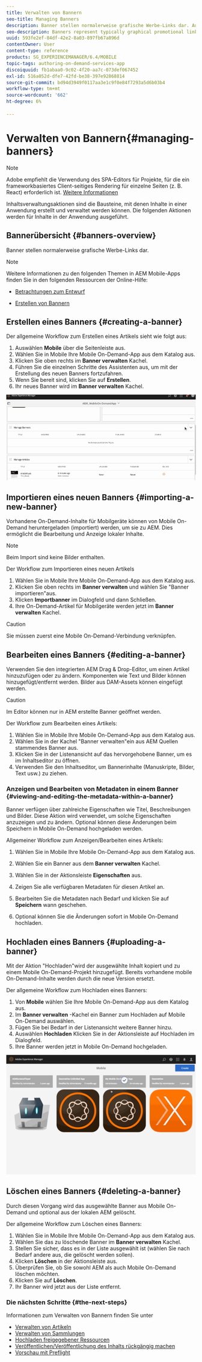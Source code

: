 ```yaml
---
title: Verwalten von Bannern
seo-title: Managing Banners
description: Banner stellen normalerweise grafische Werbe-Links dar. Auf dieser Seite erfahren Sie mehr.
seo-description: Banners represent typically graphical promotional links. Follow this page to learn more.
uuid: 593fe2ef-84df-42e2-8a03-897fb67a896d
contentOwner: User
content-type: reference
products: SG_EXPERIENCEMANAGER/6.4/MOBILE
topic-tags: authoring-on-demand-services-app
discoiquuid: fb1abaa0-9c02-4f20-aa7c-073def067452
exl-id: 516a052d-dfe7-42fd-be38-397e92868814
source-git-commit: bd94d3949f0117aa3e1c9f0e84f7293a5d6b03b4
workflow-type: tm+mt
source-wordcount: '662'
ht-degree: 6%

---
```


# Verwalten von Bannern{#managing-banners}

>[!NOTE]
>
>Adobe empfiehlt die Verwendung des SPA-Editors für Projekte, für die ein frameworkbasiertes Client-seitiges Rendering für einzelne Seiten (z. B. React) erforderlich ist. [Weitere Informationen](/help/sites-developing/spa-overview.md)

Inhaltsverwaltungsaktionen sind die Bausteine, mit denen Inhalte in einer Anwendung erstellt und verwaltet werden können. Die folgenden Aktionen werden für Inhalte in der Anwendung ausgeführt.

## Bannerübersicht {#banners-overview}

Banner stellen normalerweise grafische Werbe-Links dar.

>[!NOTE]
>
>Weitere Informationen zu den folgenden Themen in AEM Mobile-Apps finden Sie in den folgenden Ressourcen der Online-Hilfe:
>
>* [Betrachtungen zum Entwurf](https://helpx.adobe.com/digital-publishing-solution/help/design-app.html)
>
>* [Erstellen von Bannern](https://helpx.adobe.com/digital-publishing-solution/help/creating-banners.html)
>


## Erstellen eines Banners {#creating-a-banner}

Der allgemeine Workflow zum Erstellen eines Artikels sieht wie folgt aus:

1. Auswählen **Mobile** über die Seitenleiste aus.
1. Wählen Sie in Mobile Ihre Mobile On-Demand-App aus dem Katalog aus.
1. Klicken Sie oben rechts im **Banner verwalten** Kachel.
1. Führen Sie die einzelnen Schritte des Assistenten aus, um mit der Erstellung des neuen Banners fortzufahren.
1. Wenn Sie bereit sind, klicken Sie auf **Erstellen**.
1. Ihr neues Banner wird im **Banner verwalten** Kachel.

![chlimage_1-6](assets/chlimage_1-6.gif)

## Importieren eines neuen Banners {#importing-a-new-banner}

Vorhandene On-Demand-Inhalte für Mobilgeräte können von Mobile On-Demand heruntergeladen (importiert) werden, um sie zu AEM. Dies ermöglicht die Bearbeitung und Anzeige lokaler Inhalte.

>[!NOTE]
>
>Beim Import sind keine Bilder enthalten.

Der Workflow zum Importieren eines neuen Artikels

1. Wählen Sie in Mobile Ihre Mobile On-Demand-App aus dem Katalog aus.
1. Klicken Sie oben rechts im **Banner verwalten** und wählen Sie &quot;Banner importieren&quot;aus.
1. Klicken **Importbanner** im Dialogfeld und dann Schließen.
1. Ihre On-Demand-Artikel für Mobilgeräte werden jetzt im **Banner verwalten** Kachel.

>[!CAUTION]
>
>Sie müssen zuerst eine Mobile On-Demand-Verbindung verknüpfen.

## Bearbeiten eines Banners {#editing-a-banner}

Verwenden Sie den integrierten AEM Drag &amp; Drop-Editor, um einen Artikel hinzuzufügen oder zu ändern. Komponenten wie Text und Bilder können hinzugefügt/entfernt werden. Bilder aus DAM-Assets können eingefügt werden.

>[!CAUTION]
>
>Im Editor können nur in AEM erstellte Banner geöffnet werden.

Der Workflow zum Bearbeiten eines Artikels:

1. Wählen Sie in Mobile Ihre Mobile On-Demand-App aus dem Katalog aus.
1. Wählen Sie in der Kachel &quot;Banner verwalten&quot;ein aus AEM Quellen stammendes Banner aus.
1. Klicken Sie in der Listenansicht auf das hervorgehobene Banner, um es im Inhaltseditor zu öffnen.
1. Verwenden Sie den Inhaltseditor, um Bannerinhalte (Manuskripte, Bilder, Text usw.) zu ziehen.

### Anzeigen und Bearbeiten von Metadaten in einem Banner {#viewing-and-editing-the-metadata-within-a-banner}

Banner verfügen über zahlreiche Eigenschaften wie Titel, Beschreibungen und Bilder. Diese Aktion wird verwendet, um solche Eigenschaften anzuzeigen und zu ändern. Optional können diese Änderungen beim Speichern in Mobile On-Demand hochgeladen werden.

Allgemeiner Workflow zum Anzeigen/Bearbeiten eines Artikels:

1. Wählen Sie in Mobile Ihre Mobile On-Demand-App aus dem Katalog aus.
1. Wählen Sie ein Banner aus dem **Banner verwalten** Kachel.

1. Wählen Sie in der Aktionsleiste **Eigenschaften** aus.
1. Zeigen Sie alle verfügbaren Metadaten für diesen Artikel an.
1. Bearbeiten Sie die Metadaten nach Bedarf und klicken Sie auf **Speichern** wann geschehen.
1. Optional können Sie die Änderungen sofort in Mobile On-Demand hochladen.

## Hochladen eines Banners {#uploading-a-banner}

Mit der Aktion &quot;Hochladen&quot;wird der ausgewählte Inhalt kopiert und zu einem Mobile On-Demand-Projekt hinzugefügt. Bereits vorhandene mobile On-Demand-Inhalte werden durch die neue Version ersetzt.

Der allgemeine Workflow zum Hochladen eines Banners:

1. Von **Mobile** wählen Sie Ihre Mobile On-Demand-App aus dem Katalog aus.
1. Im **Banner verwalten** -Kachel ein Banner zum Hochladen auf Mobile On-Demand auswählen.
1. Fügen Sie bei Bedarf in der Listenansicht weitere Banner hinzu.
1. Auswählen **Hochladen** Klicken Sie in der Aktionsleiste auf Hochladen im Dialogfeld.
1. Ihre Banner werden jetzt in Mobile On-Demand hochgeladen.

![chlimage_1-7](assets/chlimage_1-7.gif)

## Löschen eines Banners {#deleting-a-banner}

Durch diesen Vorgang wird das ausgewählte Banner aus Mobile On-Demand und optional aus der lokalen AEM gelöscht.

Der allgemeine Workflow zum Löschen eines Banners:

1. Wählen Sie in Mobile Ihre Mobile On-Demand-App aus dem Katalog aus.
1. Wählen Sie das zu löschende Banner im **Banner verwalten** Kachel.
1. Stellen Sie sicher, dass es in der Liste ausgewählt ist (wählen Sie nach Bedarf andere aus, die gelöscht werden sollen).
1. Klicken **Löschen** in der Aktionsleiste aus.
1. Überprüfen Sie, ob Sie sowohl AEM als auch Mobile On-Demand löschen möchten.
1. Klicken Sie auf **Löschen**.
1. Ihr Banner wird jetzt aus der Liste entfernt.

### Die nächsten Schritte {#the-next-steps}

Informationen zum Verwalten von Bannern finden Sie unter

* [Verwalten von Artikeln](/help/mobile/mobile-on-demand-managing-articles.md)
* [Verwalten von Sammlungen](/help/mobile/mobile-on-demand-managing-collections.md)
* [Hochladen freigegebener Ressourcen](/help/mobile/mobile-on-demand-shared-resources.md)
* [Veröffentlichen/Veröffentlichung des Inhalts rückgängig machen](/help/mobile/mobile-on-demand-publishing-unpublishing.md)
* [Vorschau mit Preflight](/help/mobile/aem-mobile-manage-ondemand-services.md)

